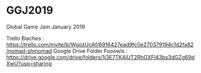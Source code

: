 # GGJ2019
Global Game Jam January 2019


Trello Biaches : https://trello.com/invite/b/WgozUcAf/6916427ead9fc0e270379194c1d2fa82/nomad-shmomad 
Google Drive Folder Fooowls : https://drive.google.com/drive/folders/1i3E7TK4jUT2RhGXFl43bs3dGZg69dXwU?usp=sharing

